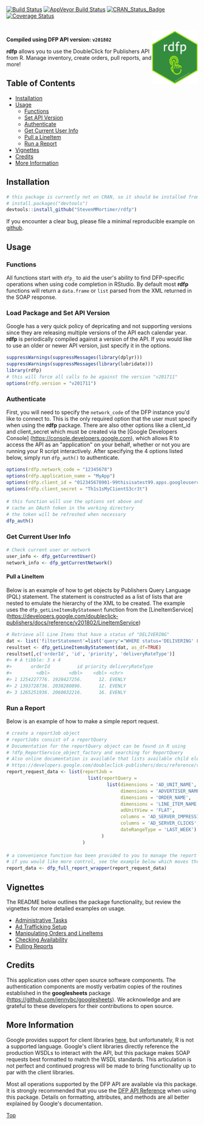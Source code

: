 
[![Build Status](https://travis-ci.org/StevenMMortimer/rdfp.svg?branch=master)](https://travis-ci.org/StevenMMortimer/rdfp) [![AppVeyor Build Status](https://ci.appveyor.com/api/projects/status/github/StevenMMortimer/rdfp?branch=master&svg=true)](https://ci.appveyor.com/project/StevenMMortimer/rdfp) [![CRAN\_Status\_Badge](http://www.r-pkg.org/badges/version/rdfp)](http://cran.r-project.org/package=rdfp) [![Coverage Status](https://codecov.io/gh/StevenMMortimer/rdfp/branch/master/graph/badge.svg)](https://codecov.io/gh/StevenMMortimer/rdfp?branch=master)

<br> <img src="man/figures/rdfp.png" width="120px" align="right" />

**Compiled using DFP API version: `v201802`**

**rdfp** allows you to use the DoubleClick for Publishers API from R. Manage inventory, create orders, pull reports, and more!

Table of Contents
-----------------

-   [Installation](#installation)
-   [Usage](#usage)
    -   [Functions](#functions)
    -   [Set API Version](#set-api-version)
    -   [Authenticate](#authenticate)
    -   [Get Current User Info](#get-current-user-info)
    -   [Pull a LineItem](#pull-a-lineitem)
    -   [Run a Report](#run-a-report)
-   [Vignettes](#vignettes)
-   [Credits](#credits)
-   [More Information](#more-information)

Installation
------------

``` r
# this package is currently not on CRAN, so it should be installed from GitHub
# install.packages("devtools")
devtools::install_github("StevenMMortimer/rdfp")
```

If you encounter a clear bug, please file a minimal reproducible example on [github](https://github.com/StevenMMortimer/rdfp/issues).

Usage
-----

### Functions

All functions start with `dfp_` to aid the user's ability to find DFP-specific operations when using code completion in RStudio. By default most **rdfp** functions will return a `data.frame` or `list` parsed from the XML returned in the SOAP response.

### Load Package and Set API Version

Google has a very quick policy of depricating and not supporting versions since they are releasing multiple versions of the API each calendar year. **rdfp** is periodically compiled against a version of the API. If you would like to use an older or newer API version, just specify it in the options.

``` r
suppressWarnings(suppressMessages(library(dplyr)))
suppressWarnings(suppressMessages(library(lubridate)))
library(rdfp)
# this will force all calls to be against the version "v201711"
options(rdfp.version = "v201711")
```

### Authenticate

First, you will need to specify the `network_code` of the DFP instance you'd like to connect to. This is the only required option that the user must specify when using the **rdfp** package. There are also other options like a client\_id and client\_secret which must be created via the \[Google Developers Console\] (<https://console.developers.google.com>), which allows R to access the API as an "application" on your behalf, whether or not you are running your R script interactively. After specifying the 4 options listed below, simply run `dfp_auth()` to authenticate.

``` r
options(rdfp.network_code = "12345678")
options(rdfp.application_name = "MyApp")
options(rdfp.client_id = "012345678901-99thisisatest99.apps.googleusercontent.com")
options(rdfp.client_secret = "Th1s1sMyC1ientS3cr3t")

# this function will use the options set above and 
# cache an OAuth token in the working directory
# the token will be refreshed when necessary
dfp_auth()
```

### Get Current User Info

``` r
# Check current user or network
user_info <- dfp_getCurrentUser()
network_info <- dfp_getCurrentNetwork()
```

#### Pull a LineItem

Below is an example of how to get objects by Publishers Query Language (PQL) statement. The statement is constructed as a list of lists that are nested to emulate the hierarchy of the XML to be created. The example uses the `dfp_getLineItemsByStatement` function from the \[LineItemService\] (<https://developers.google.com/doubleclick-publishers/docs/reference/v201802/LineItemService>)

``` r
# Retrieve all Line Items that have a status of "DELIVERING"
dat <- list('filterStatement'=list('query'="WHERE status='DELIVERING' LIMIT 3"))
resultset <- dfp_getLineItemsByStatement(dat, as_df=TRUE) 
resultset[,c('orderId', 'id', 'priority', 'deliveryRateType')]
#> # A tibble: 3 x 4
#>       orderId          id priority deliveryRateType
#>         <dbl>       <dbl>    <dbl> <chr>           
#> 1 1254227776. 1928427256.      12. EVENLY          
#> 2 1393728736. 2038280896.      12. EVENLY          
#> 3 1265251936. 2060032216.      16. EVENLY
```

### Run a Report

Below is an example of how to make a simple report request.

``` r
# create a reportJob object
# reportJobs consist of a reportQuery
# Documentation for the reportQuery object can be found in R using 
# ?dfp_ReportService_object_factory and searching for ReportQuery
# Also online documentation is available that lists available child elements for reportQuery
# https://developers.google.com/doubleclick-publishers/docs/reference/v201802/ReportService.ReportQuery
report_request_data <- list(reportJob =
                              list(reportQuery =
                                     list(dimensions = 'AD_UNIT_NAME',
                                          dimensions = 'ADVERTISER_NAME',
                                          dimensions = 'ORDER_NAME',
                                          dimensions = 'LINE_ITEM_NAME',
                                          adUnitView = 'FLAT',
                                          columns = 'AD_SERVER_IMPRESSIONS', 
                                          columns = 'AD_SERVER_CLICKS',
                                          dateRangeType = 'LAST_WEEK')
                                   )
                            )

# a convenience function has been provided to you to manage the report process workflow
# if you would like more control, see the example below which moves through each step in the process
report_data <- dfp_full_report_wrapper(report_request_data)
```

Vignettes
---------

The README below outlines the package functionality, but review the vignettes for more detailed examples on usage.

-   [Administrative Tasks](https://StevenMMortimer.github.io/rdfp/articles/administrative-tasks.html)
-   [Ad Trafficking Setup](https://StevenMMortimer.github.io/rdfp/articles/ad-trafficking-setup.html)
-   [Manipulating Orders and LineItems](https://StevenMMortimer.github.io/rdfp/articles/manipulating-orders-and-lineitems.html)
-   [Checking Availability](https://StevenMMortimer.github.io/rdfp/articles/checking-availability.html)
-   [Pulling Reports](https://StevenMMortimer.github.io/rdfp/articles/pulling-reports.html)

Credits
-------

This application uses other open source software components. The authentication components are mostly verbatim copies of the routines established in the **googlesheets** package (<https://github.com/jennybc/googlesheets>). We acknowledge and are grateful to these developers for their contributions to open source.

More Information
----------------

Google provides support for client libraries [here](https://developers.google.com/doubleclick-publishers/docs/clients), but unfortunately, R is not a supported language. Google's client libraries directly reference the production WSDLs to interact with the API, but this package makes SOAP requests best formatted to match the WSDL standards. This articulation is not perfect and continued progress will be made to bring functionality up to par with the client libraries.

Most all operations supported by the DFP API are available via this package. It is strongly recommended that you use the [DFP API Reference](https://developers.google.com/doubleclick-publishers/docs/rel_notes) when using this package. Details on formatting, attributes, and methods are all better explained by Google's documentation.

[Top](#)
